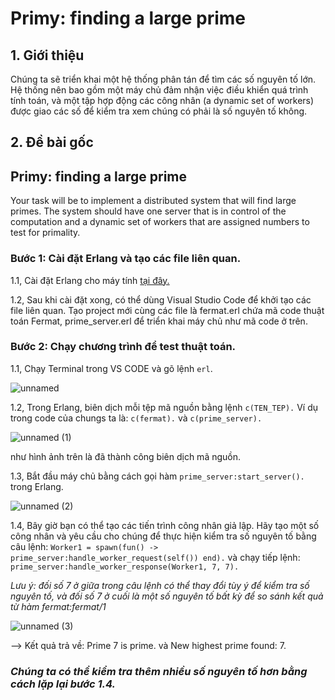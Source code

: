 # Primy: finding a large prime

## 1. Giới thiệu
   Chúng ta sẽ triển khai một hệ thống phân tán để tìm các số nguyên tố lớn. Hệ thống nên bao gồm một máy chủ đảm nhận việc điều khiển quá trình tính toán, và một tập hợp động các công nhân (a dynamic set of workers) được giao các số để kiểm tra xem chúng có phải là số nguyên tố không.
## 2. Đề bài gốc
## Primy: finding a large prime

Your task will be to implement a distributed system that will find large primes. The system should have one server that is in control of the computation and a dynamic set of workers that are assigned numbers to test for primality.


### Bước 1: Cài đặt Erlang và tạo các file liên quan.
1.1, Cài đặt Erlang cho máy tính [tại đây.](https://www.erlang.org/downloads)

1.2, Sau khi cài đặt xong, có thể dùng Visual Studio Code để khởi tạo các file liên quan. Tạo project mới cùng các file là fermat.erl chứa mã code thuật toán Fermat, prime_server.erl để triển khai máy chủ như mã code ở trên.
### Bước 2: Chạy chương trình để test thuật toán.
1.1, Chạy Terminal trong VS CODE và gõ lệnh `erl`.

![unnamed](https://github.com/tailucanh/Primy_finding_a_large_prime/assets/93418649/77b7d300-1f04-414e-b5cf-541a4a40eb47)

1.2, Trong Erlang, biên dịch mỗi tệp mã nguồn bằng lệnh `c(TEN_TEP).` Ví dụ trong code của chungs ta là:  `c(fermat).` và `c(prime_server).`

![unnamed (1)](https://github.com/tailucanh/Primy_finding_a_large_prime/assets/93418649/6511bee7-c027-4c7d-9ef5-035822975323)

như hình ảnh trên là đã thành công biên dịch mã nguồn.

1.3, Bắt đầu máy chủ bằng cách gọi hàm `prime_server:start_server().` trong Erlang.

![unnamed (2)](https://github.com/tailucanh/Primy_finding_a_large_prime/assets/93418649/b3933184-e704-442d-9c68-6bfaeb668c17)

1.4, Bây giờ bạn có thể tạo các tiến trình công nhân giả lập. Hãy tạo một số công nhân và yêu cầu cho chúng để thực hiện kiểm tra số nguyên tố bằng câu lệnh: `Worker1 = spawn(fun() -> prime_server:handle_worker_request(self()) end).`
và chạy tiếp lệnh: `prime_server:handle_worker_response(Worker1, 7, 7).`

*Lưu ý: đối số 7 ở giữa trong câu lệnh có thể thay đổi tùy ý để kiểm tra số nguyên tố, và đối số 7 ở cuối  là một số nguyên tố bất kỳ để so sánh kết quả từ hàm fermat:fermat/1*

![unnamed (3)](https://github.com/tailucanh/Primy_finding_a_large_prime/assets/93418649/e374ddc3-8318-409e-843d-1ce120e90008)

--> Kết quả trả về: Prime 7 is prime. và New highest prime found: 7.
 ### *Chúng ta có thể kiểm tra thêm nhiều số nguyên tố hơn bằng cách lặp lại bước 1.4.*
